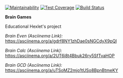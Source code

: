 [![Maintainability](https://api.codeclimate.com/v1/badges/a99a88d28ad37a79dbf6/maintainability)](https://codeclimate.com/github/codeclimate/codeclimate/maintainability)
[![Test Coverage](https://api.codeclimate.com/v1/badges/a99a88d28ad37a79dbf6/test_coverage)](https://codeclimate.com/github/codeclimate/codeclimate/test_coverage)
[![Build Status](https://travis-ci.org/Mao39/project-lvl1-s486.svg?branch=master)](https://travis-ci.org/Mao39/project-lvl1-s486)

**Brain Games**

Educational Hexlet's project

*Brain Even (Asciinema Link):*
https://asciinema.org/a/gdrf8NY1zhDae0sNGCdyX9pQl

*Brain Calc (Asciinema Link):*
https://asciinema.org/a/2UT6i8t4Bbuk26ry5SfTvaHOP

*Brain GCD (Asciinema Link):*
https://asciinema.org/a/uTSoMZ2mjo1tUSo8BpnBtmeKY